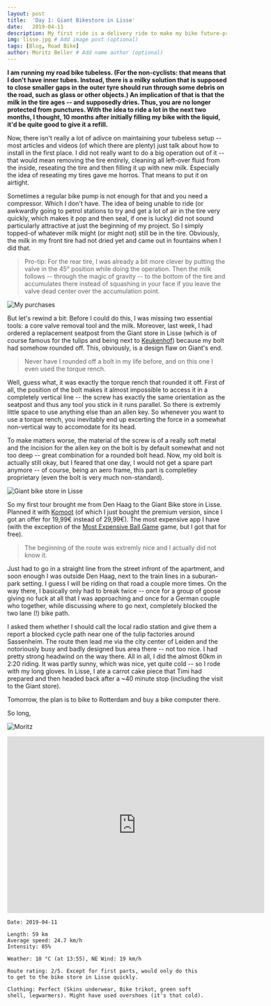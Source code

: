 ```yaml
---
layout: post
title:  'Day 1: Giant Bikestore in Lisse'
date:   2019-04-11
description: My first ride is a delivery ride to make my bike future-proof
img: lisse.jpg # Add image post (optional)
tags: [Blog, Road Bike]
author: Moritz Beller # Add name author (optional)
---
```


**I am running my road bike tubeless. (For the non-cyclists: that
means that I don't have inner tubes. Instead, there is a milky
solution that is supposed to close smaller gaps in the outer tyre
should run through some debris on the road, such as glass or other
objects.) An implication of that is that the milk in the tire ages --
and supposedly dries. Thus, you are no longer protected from
punctures. With the idea to ride a lot in the next two months, I
thought, 10 months after initially filling my bike with the liquid,
it'd be quite good to give it a refill.**

Now, there isn't really a lot of adivce on maintaining your tubeless
setup -- most articles and videos (of which there are plenty) just
talk about how to install in the first place. I did not really want to
do a big operation out of it -- that would mean removing the tire
en*tire*ly, cleaning all left-over fluid from the inside, reseating
the tire and then filling it up with new milk. Especially the idea of
reseating my tires gave me horros. That means to put it on airtight.

Sometimes a regular bike pump is not enough for that and you need a
compressor. Which I don't have. The idea of being unable to ride (or
awkwardly going to petrol stations to try and get a lot of air in the
tire very quickly, which makes it pop and then seal, if one is lucky)
did not sound particularly attractive at just the beginning of my
project. So I simply topped-of whatever milk might (or might not)
still be in the tire. Obviously, the milk in my front tire had not
dried yet and came out in fountains when I did that.

> Pro-tip: For the rear tire, I was already a bit more clever by
putting the valve in the 45° position while doing the operation. Then
the milk follows -- through the magic of gravity -- to the bottom of
the tire and accumulates there instead of squashing in your face if
you leave the valve dead center over the accumulation point.

![My purchases]({{site.baseurl}}/assets/img/tubeless.jpg)

But let's rewind a bit: Before I could do this, I was missing two
essential tools: a core valve removal tool and the milk. Moreover,
last week, I had ordered a replacement seatpost from the Giant store
in Lisse (which is of course famous for the tulips and being next to
[Keukenhof](https://keukenhof.nl/en/)) because my bolt had somehow
rounded off. This, obviously, is a design flaw on Giant's end.

> Never have I rounded off a bolt in my
life before, and on this one I even used the torque rench.

Well, guess what, it was exactly the torque rench that rounded it
off. First of all, the position of the bolt makes it almost impossible
to access it in a completely vertical line -- the screw has exactly
the same orientation as the seatpost and thus any tool you stick in it
runs parallel. So there is extremly little space to use anything else
than an allen key. So whenever you want to use a torque rench, you
inevitably end up excerting the force in a somewhat non-vertical way
to accomodate for its head.

To make matters worse, the material of the screw is of a really soft
metal and the incision for the allen key on the bolt is by default
somewhat and not too deep -- great combination for a rounded bolt
head. Now, my old bolt is actually still okay, but I feared that one
day, I would not get a spare part anymore -- of course, being an aero
frame, this part is completley proprietary (even the bolt is very much
non-standard).

![Giant bike store in Lisse]({{site.baseurl}}/assets/img/giantstore.jpg)

So my first tour brought me from Den Haag to the Giant Bike store in
Lisse. Planned it with [Komoot](https://www.komoot.com/) (of which I
just bought the premium version, since I got an offer for 19,99€
instead of 29,99€). The most expensive app I have (with the exception
of the [Most Expensive Ball
Game](https://play.google.com/store/apps/details?id=com.jahaa.mostexpensiveballgame)
game, but I got that for free).

> The beginning of the route was extremly nice and I actually did not
know it.

Just had to go in a straight line from the street infront of the
apartment, and soon enough I was outside Den Haag, next to the train
lines in a suburan-park setting. I guess I will be riding on that road
a couple more times. On the way there, I basically only had to break
twice -- once for a group of goose giving no fuck at all that I was
approaching and once for a German couple who together, while
discussing where to go next, completely blocked the two lane (!) bike
path.

I asked them whether I should call the local radio station and give
them a report a blocked cycle path near one of the tulip factories
around Sassenheim. The route then lead me via the city center of
Leiden and the notoriously busy and badly designed bus area there --
not too nice. I had pretty strong headwind on the way there. All in
all, I did the almost 60km in 2:20 riding. It was partly sunny, which
was nice, yet quite cold -- so I rode with my long gloves. In Lisse, I
ate a carrot cake piece that Timi had prepared and then headed back
after a ~40 minute stop (including the visit to the Giant store).

Tomorrow, the plan is to bike to Rotterdam and buy a bike computer
there.

So long,

![Moritz]({{site.baseurl}}/assets/img/moritz.png)

<iframe height='405' width='590' frameborder='0'
allowtransparency='true' scrolling='no'
src='https://www.strava.com/activities/2281907641/embed/73c2537f61841a4c7e03ecc7d24d06eea6224de5'></iframe>


```
Date: 2019-04-11

Length: 59 km
Average speed: 24.7 km/h
Intensity: 85%

Weather: 10 °C (at 13:55), NE Wind: 19 km/h

Route rating: 2/5. Except for first parts, would only do this
to get to the bike store in Lisse quickly.

Clothing: Perfect (Skins underwear, Bike trikot, green soft
shell, legwarmers). Might have used overshoes (it's that cold).
```